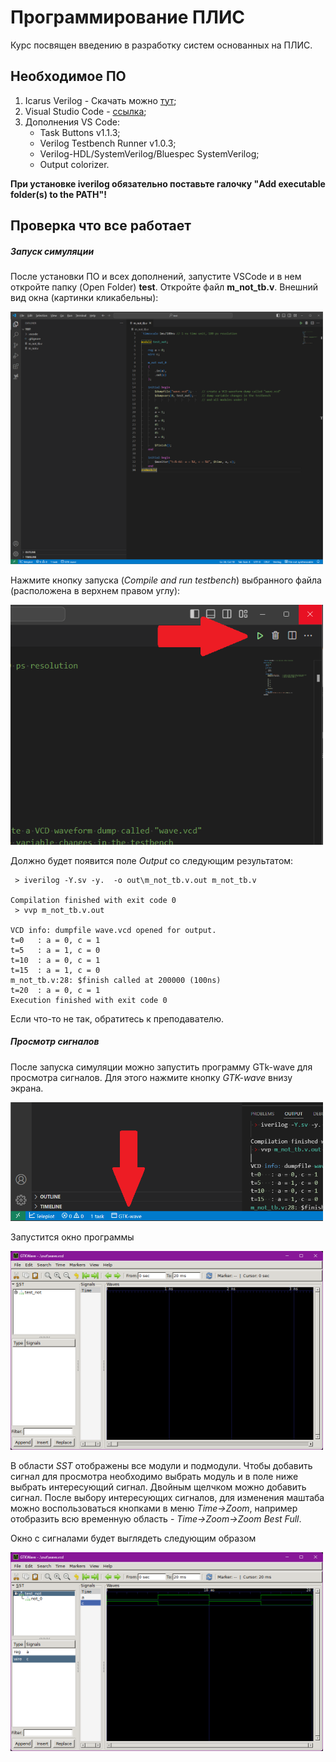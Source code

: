 # Программирование ПЛИС

Курс посвящен введению в разработку систем основанных на ПЛИС.

## Необходимое ПО
 1. Icarus Verilog - Скачать можно [тут](https://bleyer.org/icarus/);
 2. Visual Studio Code - [ссылка](https://code.visualstudio.com/download);
 3. Дополнения VS Code:
     * Task Buttons v1.1.3;
     * Verilog Testbench Runner v1.0.3;
     * Verilog-HDL/SystemVerilog/Bluespec SystemVerilog;
     * Output colorizer.

**При установке iverilog обязательно поставьте галочку "Add executable folder(s) to the PATH"!**

## Проверка что все работает

##### Запуск симуляции
После установки ПО и всех дополнений, запустите VSCode и в нем откройте папку (Open Folder) **test**. Откройте файл **m_not_tb.v**. 
Внешний вид окна (картинки кликабельны):

<img src="pics/image_windows.png" alt="image" width="500" height="auto">

Нажмите кнопку запуска (*Compile and run testbench*) выбранного файла (расположена в верхнем правом углу):

<img src="pics/image_run.png" alt="image" width="500" height="auto">

Должно будет появится поле *Output* со следующим результатом:
```shell
 > iverilog -Y.sv -y.  -o out\m_not_tb.v.out m_not_tb.v 

Compilation finished with exit code 0
 > vvp m_not_tb.v.out 

VCD info: dumpfile wave.vcd opened for output.
t=0   : a = 0, c = 1
t=5   : a = 1, c = 0
t=10  : a = 0, c = 1
t=15  : a = 1, c = 0
m_not_tb.v:28: $finish called at 200000 (100ns)
t=20  : a = 0, c = 1
Execution finished with exit code 0
```

Если что-то не так, обратитесь к преподавателю.

##### Просмотр сигналов
После запуска симуляции можно запустить программу GTk-wave для просмотра сигналов. Для этого нажмите кнопку *GTK-wave* внизу экрана.

<img src="pics/image_gtk_button.png" alt="image" width="500" height="auto">

Запустится окно программы

<img src="pics/image_gtk_wave.png" alt="image" width="500" height="auto">

В области *SST* отображены все модули и подмодули. Чтобы добавить сигнал для просмотра необходимо выбрать модуль и в поле ниже выбрать интересующий сигнал. Двойным щелчком можно добавить сигнал. После выбору интересующих сигналов, для изменения маштаба можно воспользоваться кнопками в меню *Time->Zoom*, например отобразить всю временную область - *Time->Zoom->Zoom Best Full*. 

Окно с сигналами будет выглядеть следующим образом

<img src="pics/image_gtk_sig.png" alt="image" width="500" height="auto">